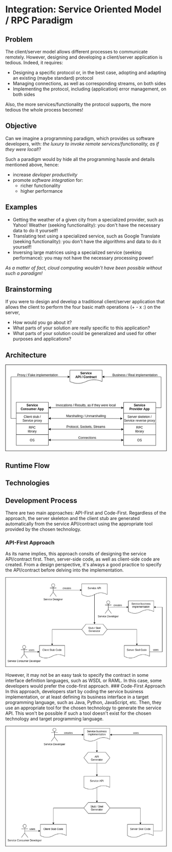 # Integration: Service Oriented Model / RPC Paradigm
## Problem
The client/server model allows different processes to communicate remotely. However, designing and developing a client/server application is tedious. Indeed, it requires:
- Designing a specific protocol or, in the best case, adopting and adapting an existing (maybe standard) protocol
- Managing connections, as well as corresponding streams, on both sides
- Implementing the protocol, including (application) error management, on both sides

Also, the more services/functionality the protocol supports, the more tedious the whole process becomes!

## Objective
Can we imagine a programming paradigm, which provides us software developers, with: *the luxury to invoke remote services/functionality, as if they were local*!?

Such a paradigm would by hide all the programming hassle and details mentioned above, hence:
- increase *devloper productivity*
- promote *software integration* for:
  - richer functionality
  - higher performance

## Examples
- Getting the weather of a given city from a specialized provider, such as Yahoo! Weather (seeking functionality): you don't have the necessary data to do it yourself!
- Translating text using a specialized service, such as Google Translate (seeking functionality): you don't have the algorithms and data to do it yourself!
- Inversing large matrices using a specialized service (seeking performance): you may not have the necessary processing power!

*As a matter of fact, cloud computing wouldn't have been possible without such a paradigm!*

## Brainstorming
If you were to design and develop a traditional client/server application that allows the client to perform the four basic math operations (+ - x :) on the server,
- How would you go about it?
- What parts of your solution are really specific to this application?
- What parts of your solution could be generalized and used for other purposes and applications?

## Architecture
<p align="center"><img src="figures/architecture.png"></p>

## Runtime Flow

## Technologies

## Development Process
There are two main approaches: API-First and Code-First. Regardless of the approach, the server skeleton and the client stub are generated automatically from the service API/contract using the appropriate tool provided by the chosen technology.
### API-First Approach
As its name implies, this approach consits of designing the service API/contract first. Then, server-side code, as well as client-side code are created. From a design perspective, it's always a good practice to specify the API/contract before delving into the implementation.
<p align="center"><img src="figures/dev-process-api-first.png"></p>
However, it may not be an easy task to specify the contract in some interface definition languages, such as WSDL or RAML. In this case, some developers would prefer the code-first approach.
### Code-First Approach
In this approach, developers start by coding the service business implementation, or at least defining its business interface in a target programming language, such as Java, Python, JavaScript, etc. Then, they use an appropriate tool for the chosen technology to generate the service API. This won't be possible if such a tool doesn't exist for the chosen technology and target programming language.
<p align="center"><img src="figures/dev-process-code-first.png"></p>